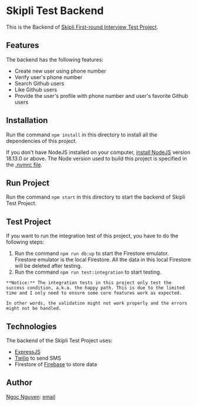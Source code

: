 # Skipli Test Backend

This is the Backend of [Skipli First-round Interview Test Project](https://docs.google.com/document/d/1miM6OzTwrSgwupInCigF_hJjUbBCsgTRt33-tzfeUUQ/edit?usp=sharing).

## Features

The backend has the following features:

- Create new user using phone number
- Verify user's phone number
- Search Github users
- Like Github users
- Provide the user's profile with phone number and user's favorite Github users

## Installation

Run the command `npm install` in this directory to install all the dependencies of this project.

If you don't have NodeJS installed on your computer, [install NodeJS](https://nodejs.org/en/) version 18.13.0 or above. The Node version used to build this project is specified in the [.nvmrc file](./.nvmrc).

## Run Project

Run the command `npm start` in this directory to start the backend of Skipli Test Project.

## Test Project

If you want to run the integration test of this project, you have to do the following steps:

1. Run the command `npm run db:up` to start the Firestore emulator. Firestore emulator is the local Firestore. All the data in this local Firestore will be deleted after testing.
2. Run the command `npm run test:integration` to start testing.

```
**Notice:** The integration tests in this project only test the success condition, a.k.a. the happy path. This is due to the limited time and I only need to ensure some core features work as expected.

In other words, the validation might not work properly and the errors might not be handled.
```

## Technologies

The backend of the Skipli Test Project uses:

- [ExpressJS](https://expressjs.com/)
- [Twilio](https://www.twilio.com/) to send SMS
- Firestore of [Firebase](https://firebase.google.com/) to store data

## Author

[Ngoc Nguyen](ngocoder.com): [email](mailto:ngoc@ngocoder.com)
